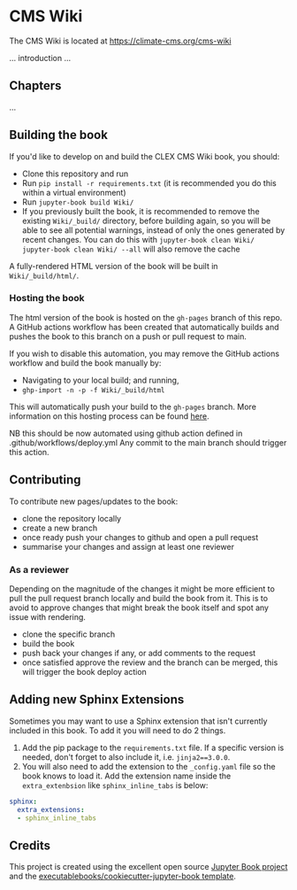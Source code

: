 # CMS Wiki

The CMS Wiki is located at https://climate-cms.org/cms-wiki

... introduction ...

## Chapters
...


## Building the book

If you'd like to develop on and build the CLEX CMS Wiki book, you should:

- Clone this repository and run
- Run `pip install -r requirements.txt` (it is recommended you do this within a virtual environment)
- Run `jupyter-book build Wiki/`
- If you previously built the book, it is recommended to remove the existing `Wiki/_build/` directory, before building again, so you will be able to see all potential warnings, instead of only the ones generated by recent changes.
   You can do this with
   `jupyter-book clean Wiki/`
   `jupyter-book clean Wiki/ --all` will also remove the cache

A fully-rendered HTML version of the book will be built in `Wiki/_build/html/`.

### Hosting the book

The html version of the book is hosted on the `gh-pages` branch of this repo. A GitHub actions workflow has been created that automatically builds and pushes the book to this branch on a push or pull request to main.

If you wish to disable this automation, you may remove the GitHub actions workflow and build the book manually by:

- Navigating to your local build; and running,
- `ghp-import -n -p -f Wiki/_build/html` 

This will automatically push your build to the `gh-pages` branch. More information on this hosting process can be found [here](https://jupyterbook.org/publish/gh-pages.html#manually-host-your-book-with-github-pages).

NB this should be now automated using github action defined in .github/workflows/deploy.yml
Any commit to the main branch should trigger this action.

## Contributing

To contribute new pages/updates to the book:

* clone the repository locally
* create a new branch
* once ready push your changes to github and open a pull request
* summarise your changes and assign at least one reviewer

### As a reviewer

Depending on the magnitude of the changes it might be more efficient to pull the pull request branch locally and build the book from it. This is to avoid to approve changes that might break the book itself and spot any issue with rendering.

* clone the specific branch
* build the book
* push back your changes if any, or add comments to the request 
* once satisfied approve the review and the branch can be merged, this will trigger the book deploy action


## Adding new Sphinx Extensions

Sometimes you may want to use a Sphinx extension that isn't currently included in this book. To add it you will need to do 2 things. 

1. Add the pip package to the `requirements.txt` file. If a specific version is needed, don't forget to also include it, i.e. `jinja2==3.0.0`.
2. You will also need to add the extension to the `_config.yaml` file so the book knows to load it. Add the extension name inside the `extra_extenbsion` like `sphinx_inline_tabs` is below:
```yaml
sphinx:
  extra_extensions:
  - sphinx_inline_tabs
```

## Credits

This project is created using the excellent open source [Jupyter Book project](https://jupyterbook.org/) and the [executablebooks/cookiecutter-jupyter-book template](https://github.com/executablebooks/cookiecutter-jupyter-book).

